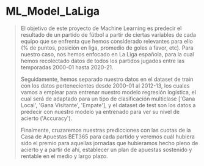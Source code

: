 # ML_Model_LaLiga
> El objetivo de este proyecto de Machine Learning es predecir el resultado de un partido de fútbol a partir de ciertas
> variables de cada equipo que se enfrenta que hemos considerado relevantes para ello (% de puntos, posición en liga, promedio
> de goles a favor, etc). Para nuestro caso, nos hemos enfocado en La Liga española, para la cual hemos recolectado datos de
> todos los partidos jugados entre las temporadas 2000-01 hasta 2020-21.
>
> Seguidamente, hemos separado nuestro datos en el dataset de train con los datos pertenecientes desde 2000-01 al 2012-13, los
> cuales vamos a emplear para entrenar nuestro modelo regresión logística, el cual será de adaptado para un tipo de clasificación
> multiclase ['Gana Local', 'Gana Visitante', 'Empate'], y el dataset de test son los datos a predecir con nuestro modelo ya
> entrenado para ver su nivel de acierto ('Accuracy').
>
> Finalmente, cruzaremos nuestras predicciones con las cuotas de la Casa de Apuestas BET365 para cada partido y veremos
> cuál hubiera sido el premio para aquellas jornadas que hubieramos hecho pleno de acierto y a partir de ahí, establecer un plan
> de apuestas sostenido y rentable en el medio y largo plazo.
